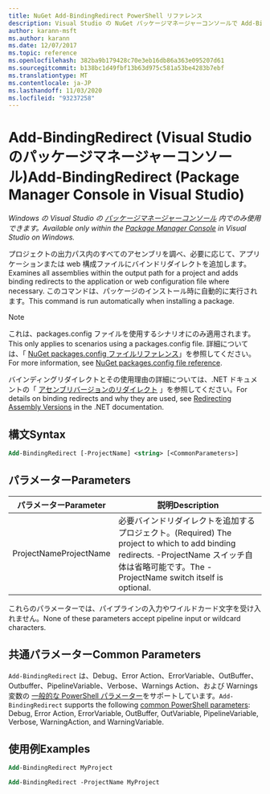 ```yaml
---
title: NuGet Add-BindingRedirect PowerShell リファレンス
description: Visual Studio の NuGet パッケージマネージャーコンソールで Add-BindingRedirect PowerShell コマンドのリファレンスです。
author: karann-msft
ms.author: karann
ms.date: 12/07/2017
ms.topic: reference
ms.openlocfilehash: 382ba9b179428c70e3eb16db86a363e095207d61
ms.sourcegitcommit: b138bc1d49fbf13b63d975c581a53be4283b7ebf
ms.translationtype: MT
ms.contentlocale: ja-JP
ms.lasthandoff: 11/03/2020
ms.locfileid: "93237258"
---
```

# <a name="add-bindingredirect-package-manager-console-in-visual-studio"></a><span data-ttu-id="d4b2a-103">Add-BindingRedirect (Visual Studio のパッケージマネージャーコンソール)</span><span class="sxs-lookup"><span data-stu-id="d4b2a-103">Add-BindingRedirect (Package Manager Console in Visual Studio)</span></span>

<span data-ttu-id="d4b2a-104">*Windows の Visual Studio の [パッケージマネージャーコンソール](../../consume-packages/install-use-packages-powershell.md) 内でのみ使用できます。*</span><span class="sxs-lookup"><span data-stu-id="d4b2a-104">*Available only within the [Package Manager Console](../../consume-packages/install-use-packages-powershell.md) in Visual Studio on Windows.*</span></span>

<span data-ttu-id="d4b2a-105">プロジェクトの出力パス内のすべてのアセンブリを調べ、必要に応じて、アプリケーションまたは web 構成ファイルにバインドリダイレクトを追加します。</span><span class="sxs-lookup"><span data-stu-id="d4b2a-105">Examines all assemblies within the output path for a project and adds binding redirects to the application or web configuration file where necessary.</span></span> <span data-ttu-id="d4b2a-106">このコマンドは、パッケージのインストール時に自動的に実行されます。</span><span class="sxs-lookup"><span data-stu-id="d4b2a-106">This command is run automatically when installing a package.</span></span>

> [!NOTE]
> <span data-ttu-id="d4b2a-107">これは、packages.config ファイルを使用するシナリオにのみ適用されます。</span><span class="sxs-lookup"><span data-stu-id="d4b2a-107">This only applies to scenarios using a packages.config file.</span></span> <span data-ttu-id="d4b2a-108">詳細については、「 [NuGet packages.config ファイルリファレンス](~/reference/packages-config.md)」を参照してください。</span><span class="sxs-lookup"><span data-stu-id="d4b2a-108">For more information, see [NuGet packages.config file reference](~/reference/packages-config.md).</span></span>

<span data-ttu-id="d4b2a-109">バインディングリダイレクトとその使用理由の詳細については、.NET ドキュメントの「 [アセンブリバージョンのリダイレクト](/dotnet/framework/configure-apps/redirect-assembly-versions) 」を参照してください。</span><span class="sxs-lookup"><span data-stu-id="d4b2a-109">For details on binding redirects and why they are used, see [Redirecting Assembly Versions](/dotnet/framework/configure-apps/redirect-assembly-versions) in the .NET documentation.</span></span>

## <a name="syntax"></a><span data-ttu-id="d4b2a-110">構文</span><span class="sxs-lookup"><span data-stu-id="d4b2a-110">Syntax</span></span>

```ps
Add-BindingRedirect [-ProjectName] <string> [<CommonParameters>]
```

## <a name="parameters"></a><span data-ttu-id="d4b2a-111">パラメーター</span><span class="sxs-lookup"><span data-stu-id="d4b2a-111">Parameters</span></span>

| <span data-ttu-id="d4b2a-112">パラメーター</span><span class="sxs-lookup"><span data-stu-id="d4b2a-112">Parameter</span></span> | <span data-ttu-id="d4b2a-113">説明</span><span class="sxs-lookup"><span data-stu-id="d4b2a-113">Description</span></span> |
| --- | --- |
| <span data-ttu-id="d4b2a-114">ProjectName</span><span class="sxs-lookup"><span data-stu-id="d4b2a-114">ProjectName</span></span> | <span data-ttu-id="d4b2a-115">必要バインドリダイレクトを追加するプロジェクト。</span><span class="sxs-lookup"><span data-stu-id="d4b2a-115">(Required) The project to which to add binding redirects.</span></span> <span data-ttu-id="d4b2a-116">-ProjectName スイッチ自体は省略可能です。</span><span class="sxs-lookup"><span data-stu-id="d4b2a-116">The -ProjectName switch itself is optional.</span></span> |

<span data-ttu-id="d4b2a-117">これらのパラメーターでは、パイプラインの入力やワイルドカード文字を受け入れません。</span><span class="sxs-lookup"><span data-stu-id="d4b2a-117">None of these parameters accept pipeline input or wildcard characters.</span></span>

## <a name="common-parameters"></a><span data-ttu-id="d4b2a-118">共通パラメーター</span><span class="sxs-lookup"><span data-stu-id="d4b2a-118">Common Parameters</span></span>

<span data-ttu-id="d4b2a-119">`Add-BindingRedirect` は、Debug、Error Action、ErrorVariable、OutBuffer、Outbuffer、PipelineVariable、Verbose、Warnings Action、および Warnings 変数の [一般的な PowerShell パラメーター](/powershell/module/microsoft.powershell.core/about/about_commonparameters)をサポートしています。</span><span class="sxs-lookup"><span data-stu-id="d4b2a-119">`Add-BindingRedirect` supports the following [common PowerShell parameters](/powershell/module/microsoft.powershell.core/about/about_commonparameters): Debug, Error Action, ErrorVariable, OutBuffer, OutVariable, PipelineVariable, Verbose, WarningAction, and WarningVariable.</span></span>

## <a name="examples"></a><span data-ttu-id="d4b2a-120">使用例</span><span class="sxs-lookup"><span data-stu-id="d4b2a-120">Examples</span></span>

```ps
Add-BindingRedirect MyProject

Add-BindingRedirect -ProjectName MyProject
```